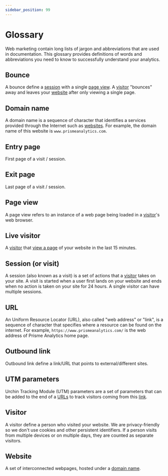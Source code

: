 ```yaml
---
sidebar_position: 99
---
```


# Glossary

Web marketing contain long lists of jargon and abbreviations that are used in
documentation. This glossary provides definitions of words and abbreviations you
need to know to successfully understand your analytics.

## Bounce

A bounce define a [session] with a single [page view]. A [visitor] "bounces"
away and leaves your [website] after only viewing a single page.

## Domain name

A domain name is a sequence of character that identifies a services provided
through the Internet such as [websites](#website). For example, the domain name
of this website is `www.prismeanalytics.com`.

## Entry page

First page of a visit / session.

## Exit page

Last page of a visit / session.

## Page view

A page view refers to an instance of a web page being loaded in a [visitor]'s
web browser.

## Live visitor

A [visitor] that [view a page](#page-view) of your website in the last 15
minutes.

## Session (or visit)

A session (also known as a visit) is a set of actions that a [visitor] takes on
your site. A visit is started when a user first lands on your website and ends
when no action is taken on your site for 24 hours. A single visitor can have
multiple sessions.

## URL

An Uniform Resource Locator (URL), also called "web address" or "link", is a
sequence of character that specifies where a resource can be found on the
internet. For example, `https://www.prismeanalytics.com/` is the web address of
Prisme Analytics home page.

## Outbound link

Outbound link define a link/URL that points to external/different sites.

## UTM parameters

Urchin Tracking Module (UTM) parameters are a set of parameters that can be
added to the end of a [URLs](#url) to track visitors coming from this
[link](#url).

## Visitor

A visitor define a person who visited your website. We are privacy-friendly so
we don't use cookies and other persistent identifiers. If a person visits from
multiple devices or on multiple days, they are counted as separate visitors.

## Website

A set of interconnected webpages, hosted under a [domain name](#domain-name).

[page view]: #page-view
[session]: #session-or-visit
[visitor]: #visitor
[website]: #website
